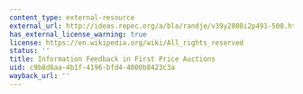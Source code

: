```yaml
---
content_type: external-resource
external_url: http://ideas.repec.org/a/bla/randje/v39y2008i2p491-508.html
has_external_license_warning: true
license: https://en.wikipedia.org/wiki/All_rights_reserved
status: ''
title: Information Feedback in First Price Auctions
uid: c9b8d8aa-4b1f-4196-bfd4-4000b8423c3a
wayback_url: ''
---
```

